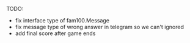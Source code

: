 TODO:

* fix interface type of fam100.Message
* fix message type of wrong answer in telegram so we can't ignored
* add final score after game ends
